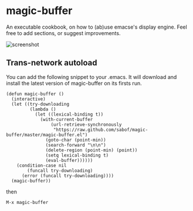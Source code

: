 # magic-buffer
An executable cookbook, on how to (ab)use emacse's display engine. Feel free to add sections, or suggest improvements.

![screenshot](https://github.com/sabof/magic-buffer/raw/master/screenshot.png)

## Trans-network autoload
You can add the following snippet to your .emacs. It will download and install the latest version of magic-buffer on its firsts run.

    (defun magic-buffer ()
      (interactive)
      (let ((try-downloading
             (lambda ()
               (let ((lexical-binding t))
                 (with-current-buffer
                     (url-retrieve-synchronously
                      "https://raw.github.com/sabof/magic-buffer/master/magic-buffer.el")
                   (goto-char (point-min))
                   (search-forward "\n\n")
                   (delete-region (point-min) (point))
                   (setq lexical-binding t)
                   (eval-buffer))))))
        (condition-case nil
            (funcall try-downloading)
          (error (funcall try-downloading))))
      (magic-buffer))


then

    M-x magic-buffer
